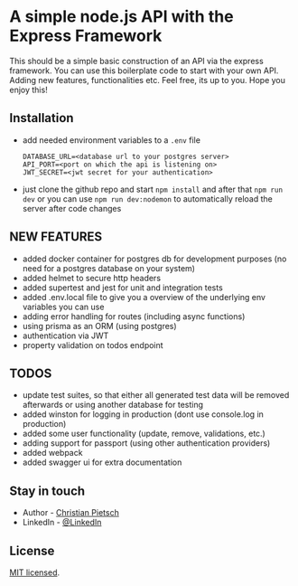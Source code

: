 # A simple node.js API with the Express Framework

This should be a simple basic construction of an API via the express framework.
You can use this boilerplate code to start with your own API. Adding new features,
functionalities etc. Feel free, its up to you. Hope you enjoy this!

## Installation

- add needed environment variables to a `.env` file

  ```
  DATABASE_URL=<database url to your postgres server>
  API_PORT=<port on which the api is listening on>
  JWT_SECRET=<jwt secret for your authentication>
  ```

- just clone the github repo and start `npm install` and after that `npm run dev`
  or you can use `npm run dev:nodemon` to automatically reload the server after code changes

## NEW FEATURES

- added docker container for postgres db for development purposes (no need for a postgres database on your system)
- added helmet to secure http headers
- added supertest and jest for unit and integration tests
- added .env.local file to give you a overview of the underlying env variables you can use
- adding error handling for routes (including async functions)
- using prisma as an ORM (using postgres)
- authentication via JWT
- property validation on todos endpoint

## TODOS

- update test suites, so that either all generated test data will be removed afterwards or using another database for testing
- added winston for logging in production (dont use console.log in production)
- added some user functionality (update, remove, validations, etc.)
- adding support for passport (using other authentication providers)
- added webpack
- added swagger ui for extra documentation

## Stay in touch

- Author - [Christian Pietsch](https://github.com/cpietsch82)
- LinkedIn - [@LinkedIn](https://www.linkedin.com/in/christian-pietsch-57247183/)

## License

[MIT licensed](LICENSE).
